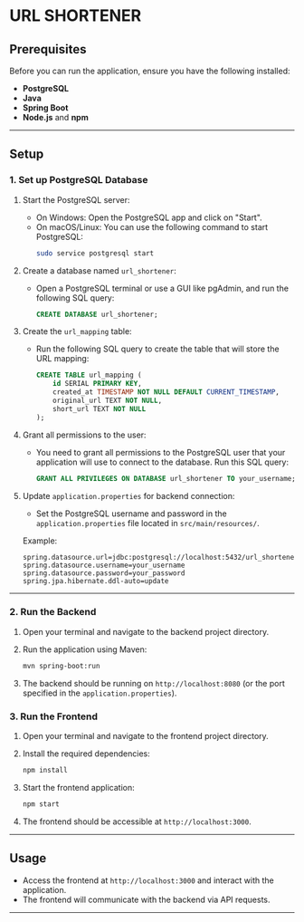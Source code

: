 # URL SHORTENER

## Prerequisites

Before you can run the application, ensure you have the following installed:

- **PostgreSQL** 
- **Java** 
- **Spring Boot** 
- **Node.js** and **npm** 

---

## Setup

### 1. Set up PostgreSQL Database

1. Start the PostgreSQL server:
   - On Windows: Open the PostgreSQL app and click on "Start".
   - On macOS/Linux: You can use the following command to start PostgreSQL:
     ```bash
     sudo service postgresql start
     ```

2. Create a database named `url_shortener`:
   - Open a PostgreSQL terminal or use a GUI like pgAdmin, and run the following SQL query:
     ```sql
     CREATE DATABASE url_shortener;
     ```

3. Create the `url_mapping` table:
   - Run the following SQL query to create the table that will store the URL mapping:
     ```sql
     CREATE TABLE url_mapping (
         id SERIAL PRIMARY KEY,
         created_at TIMESTAMP NOT NULL DEFAULT CURRENT_TIMESTAMP,
         original_url TEXT NOT NULL,
         short_url TEXT NOT NULL
     );
     ```

4. Grant all permissions to the user:
   - You need to grant all permissions to the PostgreSQL user that your application will use to connect to the database. Run this SQL query:
     ```sql
     GRANT ALL PRIVILEGES ON DATABASE url_shortener TO your_username;
     ```

5. Update `application.properties` for backend connection:
   - Set the PostgreSQL username and password in the `application.properties` file located in `src/main/resources/`.

   Example:
   ```properties
   spring.datasource.url=jdbc:postgresql://localhost:5432/url_shortener
   spring.datasource.username=your_username
   spring.datasource.password=your_password
   spring.jpa.hibernate.ddl-auto=update
   ```

---

### 2. Run the Backend

1. Open your terminal and navigate to the backend project directory.

2. Run the application using Maven:
     ```bash
     mvn spring-boot:run
     ```
3. The backend should be running on `http://localhost:8080` (or the port specified in the `application.properties`).

### 3. Run the Frontend

1. Open your terminal and navigate to the frontend project directory.

2. Install the required dependencies:
   ```bash
   npm install
   ```

3. Start the frontend application:
   ```bash
   npm start
   ```

4. The frontend should be accessible at `http://localhost:3000`.

---

## Usage

- Access the frontend at `http://localhost:3000` and interact with the application.
- The frontend will communicate with the backend via API requests.

---
